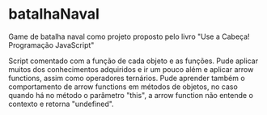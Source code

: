 # batalhaNaval
Game de batalha naval como projeto proposto pelo livro "Use a Cabeça! Programação JavaScript"

Script comentado com a função de cada objeto e as funções. Pude aplicar muitos dos conhecimentos adquiridos e ir um pouco além e aplicar arrow functions, assim como operadores ternários. Pude aprender também o comportamento de arrow functions em métodos de objetos, no caso quando há no método o parâmetro "this", a arrow function não entende o contexto e retorna "undefined".

